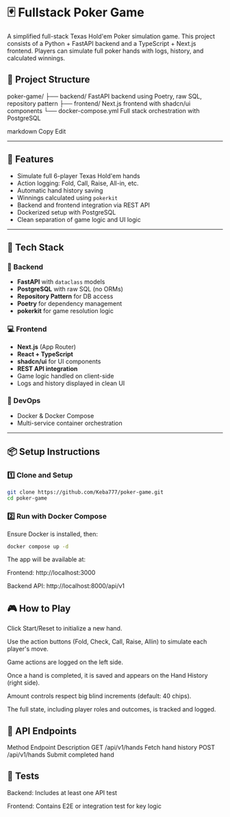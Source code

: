 # 🃏 Fullstack Poker Game

A simplified full-stack Texas Hold'em Poker simulation game. This project consists of a Python + FastAPI backend and a TypeScript + Next.js frontend. Players can simulate full poker hands with logs, history, and calculated winnings.

## 📁 Project Structure

poker-game/
├── backend/  FastAPI backend using Poetry, raw SQL, repository pattern
├── frontend/  Next.js frontend with shadcn/ui components
└── docker-compose.yml  Full stack orchestration with PostgreSQL

markdown
Copy
Edit

---

## 🚀 Features

- Simulate full 6-player Texas Hold'em hands
- Action logging: Fold, Call, Raise, All-in, etc.
- Automatic hand history saving
- Winnings calculated using `pokerkit`
- Backend and frontend integration via REST API
- Dockerized setup with PostgreSQL
- Clean separation of game logic and UI logic

---

## 🧱 Tech Stack

### 🔧 Backend
- **FastAPI** with `dataclass` models
- **PostgreSQL** with raw SQL (no ORMs)
- **Repository Pattern** for DB access
- **Poetry** for dependency management
- **pokerkit** for game resolution logic

### 💻 Frontend
- **Next.js** (App Router)
- **React + TypeScript**
- **shadcn/ui** for UI components
- **REST API integration**
- Game logic handled on client-side
- Logs and history displayed in clean UI

### 🐳 DevOps
- Docker & Docker Compose
- Multi-service container orchestration

---

## 📦 Setup Instructions

### 1️⃣ Clone and Setup

```bash
git clone https://github.com/Keba777/poker-game.git
cd poker-game
```
### 2️⃣ Run with Docker Compose
Ensure Docker is installed, then:
```bash
docker compose up -d
```
The app will be available at:

Frontend: http://localhost:3000

Backend API: http://localhost:8000/api/v1

## 🎮 How to Play
Click Start/Reset to initialize a new hand.

Use the action buttons (Fold, Check, Call, Raise, Allin) to simulate each player's move.

Game actions are logged on the left side.

Once a hand is completed, it is saved and appears on the Hand History (right side).

Amount controls respect big blind increments (default: 40 chips).

The full state, including player roles and outcomes, is tracked and logged.

## 📄 API Endpoints
Method	Endpoint	Description
GET	/api/v1/hands	Fetch hand history
POST	/api/v1/hands	Submit completed hand

## 🧪 Tests
Backend: Includes at least one API test

Frontend: Contains E2E or integration test for key logic
